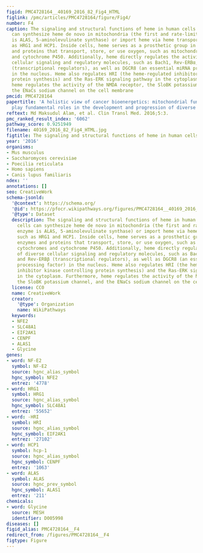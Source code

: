 ```yaml
---
figid: PMC4728164__40169_2016_82_Fig4_HTML
figlink: /pmc/articles/PMC4728164/figure/Fig4/
number: F4
caption: The signaling and structural functions of heme in human cells. Human cells
  can synthesize heme de novo in mitochondria (the first and rate-limiting enzyme
  is ALAS, 5-aminolevulinate synthase) or import heme via heme transporters, such
  as HRG1 and HCP1. Inside cells, heme serves as a prosthetic group in numerous enzymes
  and proteins that transport, store, or use oxygen, such as mitochondrial cytochromes
  and cytochrome P450. Additionally, heme directly regulates the activity of diverse
  cellular signaling and regulatory molecules, such as Bach1, Rev-ERBα, and Rev-ERBβ
  (transcriptional regulators), as well as DGCR8 (an essential miRNA processing factor)
  in the nucleus. Heme also regulates HRI (the heme-regulated inhibitor kinase controlling
  protein synthesis) and the Ras-ERK signaling pathway in the cytoplasm. Furthermore,
  heme regulates the activity of the NMDA receptor, the SloBK potassium channel, and
  the ENaCs sodium channel on the cell membrane
pmcid: PMC4728164
papertitle: 'A holistic view of cancer bioenergetics: mitochondrial function and respiration
  play fundamental roles in the development and progression of diverse tumors.'
reftext: Md Maksudul Alam, et al. Clin Transl Med. 2016;5:3.
pmc_ranked_result_index: '6062'
pathway_score: 0.9251949
filename: 40169_2016_82_Fig4_HTML.jpg
figtitle: The signaling and structural functions of heme in human cells
year: '2016'
organisms:
- Mus musculus
- Saccharomyces cerevisiae
- Poecilia reticulata
- Homo sapiens
- Canis lupus familiaris
ndex: ''
annotations: []
seo: CreativeWork
schema-jsonld:
  '@context': https://schema.org/
  '@id': https://pfocr.wikipathways.org/figures/PMC4728164__40169_2016_82_Fig4_HTML.html
  '@type': Dataset
  description: The signaling and structural functions of heme in human cells. Human
    cells can synthesize heme de novo in mitochondria (the first and rate-limiting
    enzyme is ALAS, 5-aminolevulinate synthase) or import heme via heme transporters,
    such as HRG1 and HCP1. Inside cells, heme serves as a prosthetic group in numerous
    enzymes and proteins that transport, store, or use oxygen, such as mitochondrial
    cytochromes and cytochrome P450. Additionally, heme directly regulates the activity
    of diverse cellular signaling and regulatory molecules, such as Bach1, Rev-ERBα,
    and Rev-ERBβ (transcriptional regulators), as well as DGCR8 (an essential miRNA
    processing factor) in the nucleus. Heme also regulates HRI (the heme-regulated
    inhibitor kinase controlling protein synthesis) and the Ras-ERK signaling pathway
    in the cytoplasm. Furthermore, heme regulates the activity of the NMDA receptor,
    the SloBK potassium channel, and the ENaCs sodium channel on the cell membrane
  license: CC0
  name: CreativeWork
  creator:
    '@type': Organization
    name: WikiPathways
  keywords:
  - NFE2
  - SLC48A1
  - EIF2AK1
  - CENPF
  - ALAS1
  - Glycine
genes:
- word: NF-E2
  symbol: NF-E2
  source: hgnc_alias_symbol
  hgnc_symbol: NFE2
  entrez: '4778'
- word: HRG1
  symbol: HRG1
  source: hgnc_alias_symbol
  hgnc_symbol: SLC48A1
  entrez: '55652'
- word: -HRI
  symbol: HRI
  source: hgnc_alias_symbol
  hgnc_symbol: EIF2AK1
  entrez: '27102'
- word: HCP1
  symbol: hcp-1
  source: hgnc_alias_symbol
  hgnc_symbol: CENPF
  entrez: '1063'
- word: ALAS
  symbol: ALAS
  source: hgnc_prev_symbol
  hgnc_symbol: ALAS1
  entrez: '211'
chemicals:
- word: Glycine
  source: MESH
  identifier: D005998
diseases: []
figid_alias: PMC4728164__F4
redirect_from: /figures/PMC4728164__F4
figtype: Figure
---
```


